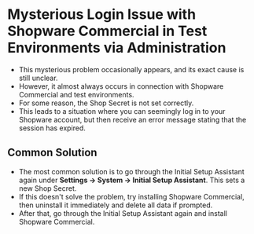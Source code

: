 # Mysterious Login Issue with Shopware Commercial in Test Environments via Administration

- This mysterious problem occasionally appears, and its exact cause is still unclear.
- However, it almost always occurs in connection with Shopware Commercial and test environments.
- For some reason, the Shop Secret is not set correctly.
- This leads to a situation where you can seemingly log in to your Shopware account, but then receive an error message stating that the session has expired.

## Common Solution

- The most common solution is to go through the Initial Setup Assistant again under **Settings -> System -> Initial Setup Assistant**. This sets a new Shop Secret.
- If this doesn't solve the problem, try installing Shopware Commercial, then uninstall it immediately and delete all data if prompted.
- After that, go through the Initial Setup Assistant again and install Shopware Commercial.
